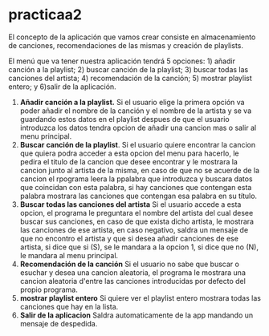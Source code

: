 # practicaa2

El concepto de la aplicación que vamos crear consiste en almacenamiento de canciones, recomendaciones de las mismas y creación de playlists.

El menú que va tener nuestra aplicación tendrá 5 opciones: 1) añadir canción a la playlist; 2) buscar canción de la playlist; 3) buscar todas las canciones del artista; 4) recomendación de la canción; 5) mostrar playlist entero; y 6)salir de la aplicación.

1. **Añadir canción a la playlist.** Si el usuario elige la primera opción va poder añadir el nombre de la canción y el nombre de la artista y se va guardando estos datos en el playlist despues de que el usuario introduzca los datos tendra opcion de añadir una cancion mas o salir al menu principal.
2. **Buscar canción de la playlist**. Si el usuario quiere encontrar la cancion que quiera podra acceder a esta opcion del menu para hacerlo, le pedira el titulo de la cancion que desee encontrar y le mostrara la cancion junto al artista de la misma, en caso de que no se acuerde de la cancion el rpograma leera la ppalabra que introduzca y buscara datos que coincidan con esta palabra, si hay canciones que contengan esta palabra mostrara las canciones que contengan esa palabra en su título.
3. **Buscar todas las canciones del artista** Si el usuario accede a esta opcion, el programa le preguntara el nombre del artista del cual desee buscar sus canciones, en caso de que exista dicho artista, le mostrara las canciones de ese artista, en caso negativo, saldra un mensaje de que no encontro el artista y que si desea añadir canciones de ese artista, si dice que si (S), se le mandara a la opcion 1, si dice que no (N), le mandara al menu principal. 
4. **Recomendación de la canción** Si el usuario no sabe que buscar o esuchar y desea una cancion aleatoria, el programa le mostrara una cancion aleatoria d'entre las canciones introducidas por defecto del propio programa.
5. **mostrar playlist entero** Si quiere ver el playlist entero mostrara todas las canciones que hay en la lista.
6. **Salir de la aplicacion** Saldra automaticamente de la app mandando un mensaje de despedida.
